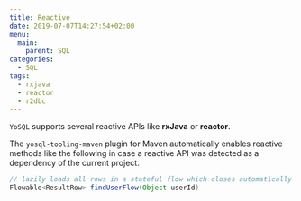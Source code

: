 ```yaml
---
title: Reactive
date: 2019-07-07T14:27:54+02:00
menu:
  main:
    parent: SQL
categories:
  - SQL
tags:
  - rxjava
  - reactor
  - r2dbc
---
```


`YoSQL` supports several reactive APIs like **rxJava** or **reactor**.

The `yosql-tooling-maven` plugin for Maven automatically enables reactive methods like the following in case a reactive API was detected as a dependency of the current project.

```java
// lazily loads all rows in a stateful flow which closes automatically
Flowable<ResultRow> findUserFlow(Object userId)
```

